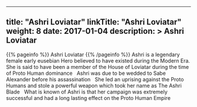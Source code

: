 
---
title: "Ashri Loviatar"
linkTitle: "Ashri Loviatar"
weight: 8
date: 2017-01-04
description: >
 Ashri Loviatar
---

{{% pageinfo %}}
Ashri Loviatar
{{% /pageinfo %}}
Ashri is a legendary female early eusebian Hero believed to have existed during the Modern Era. She is said to have been a member of the House of Loviatar during the time of Proto Human dominance <span class="line-spacer d-block"> </span> Ashri was due to be wedded to Sabe Alexander before his assassination <span class="line-spacer d-block"> </span> She led an uprising against the Proto Humans and stole a powerful weapon which took her name as The Ashri Blade <span class="line-spacer d-block"> </span> What is known of Ashri is that her campaign was extremely successful and had a long lasting effect on the Proto Human Empire
